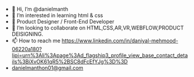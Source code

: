 - 👋 Hi, I’m @danielmanth
- 👀 I’m interested in learning html & css
- 🌱 Product Designer / Front-End Developer 
- 💞️ I’m looking to collaborate on HTML,CSS,AR,VR,WEBFLOW,PRODUCT DEISIGNING.
- 📫 How to reach me https://www.linkedin.com/in/daniyal-mehmood-06220a180?lipi=urn%3Ali%3Apage%3Ad_flagship3_profile_view_base_contact_details%3BiXvOK61qR5%2BSC8dFcEfYJg%3D%3D
- danielmanthon01@gmail.com
<!---
danielmanth/danielmanth is a ✨ special ✨ repository because its `README.md` (this file) appears on your GitHub profile.
You can click the Preview link to take a look at your changes.
--->
